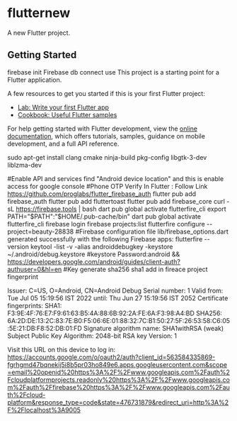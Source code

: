 # flutternew

A new Flutter project.

## Getting Started

firebase init Firebase db connect use
This project is a starting point for a Flutter application.

A few resources to get you started if this is your first Flutter project:

- [Lab: Write your first Flutter app](https://docs.flutter.dev/get-started/codelab)
- [Cookbook: Useful Flutter samples](https://docs.flutter.dev/cookbook)

For help getting started with Flutter development, view the
[online documentation](https://docs.flutter.dev/), which offers tutorials,
samples, guidance on mobile development, and a full API reference.

sudo apt-get install clang cmake ninja-build pkg-config libgtk-3-dev liblzma-dev

#Enable API and services find "Android device location" and this is enable access for google console
#Phone OTP Verify In Flutter : Follow Link https://github.com/proglabs/flutter_firebase_auth
flutter pub add firebase_auth
flutter pub add fluttertoast
flutter pub add firebase_core
curl -sL https://firebase.tools | bash
dart pub global activate flutterfire_cli
export PATH="$PATH":"$HOME/.pub-cache/bin"
dart pub global activate flutterfire_cli
firebase login
firebase projects:list
flutterfire configure --project=beauty-28838
#Firebase configuration file lib/firebase_options.dart generated successfully with the following Firebase apps: 
flutterfire --version
keytool -list -v -alias androiddebugkey -keystore ~/.android/debug.keystore
#keystore Password:android  && https://developers.google.com/android/guides/client-auth?authuser=0&hl=en
#Key generate sha256 sha1 add in fireace project fingerprint

Issuer: C=US, O=Android, CN=Android Debug
Serial number: 1
Valid from: Tue Jul 05 15:19:56 IST 2022 until: Thu Jun 27 15:19:56 IST 2052
Certificate fingerprints:
         SHA1: F3:9E:4F:76:E7:F9:61:63:B5:4A:88:6B:92:2A:FE:6A:F3:98:A4:BD
         SHA256: 6A:2D:DE:13:2C:83:7E:B0:F5:06:6E:01:88:32:7C:B1:50:27:5F:26:53:58:C6:05:5E:21:DB:F8:52:DB:01:FD
Signature algorithm name: SHA1withRSA (weak)
Subject Public Key Algorithm: 2048-bit RSA key
Version: 1



Visit this URL on this device to log in:
https://accounts.google.com/o/oauth2/auth?client_id=563584335869-fgrhgmd47bqnekij5i8b5pr03ho849e6.apps.googleusercontent.com&scope=email%20openid%20https%3A%2F%2Fwww.googleapis.com%2Fauth%2Fcloudplatformprojects.readonly%20https%3A%2F%2Fwww.googleapis.com%2Fauth%2Ffirebase%20https%3A%2F%2Fwww.googleapis.com%2Fauth%2Fcloud-platform&response_type=code&state=476731879&redirect_uri=http%3A%2F%2Flocalhost%3A9005



